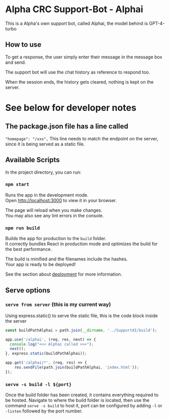 # Alpha CRC Support-Bot - Alphai

This is a Alpha's own support bot, called Alphai, the model behind is GPT-4-turbo

## How to use

To get a response, the user simply enter their message in the message box and send.

The support bot will use the chat history as reference to respond too.

When the session ends, the history gets cleared, nothing is kept on the server.

# See below for developer notes

## The package.json file has a line called

`"homepage": "/xxx",`
This line needs to match the endpoint on the server, since it is being served as a static file.

## Available Scripts

In the project directory, you can run:

### `npm start`

Runs the app in the development mode.\
Open [http://localhost:3000](http://localhost:3000) to view it in your browser.

The page will reload when you make changes.\
You may also see any lint errors in the console.

### `npm run build`

Builds the app for production to the `build` folder.\
It correctly bundles React in production mode and optimizes the build for the best performance.

The build is minified and the filenames include the hashes.\
Your app is ready to be deployed!

See the section about [deployment](https://facebook.github.io/create-react-app/docs/deployment) for more information.

## Serve options

### `serve from server` (this is my current way)

Using express.static() to serve the static file, this is the code block inside the server

```javascript
const buildPathAlphai = path.join(__dirname, '../SupportAI/build');

app.use('/alphai', (req, res, next) => {
  console.log("<<< Alphai called >>>");
  next();
}, express.static(buildPathAlphai));

app.get('/alphai/*', (req, res) => {
	res.sendFile(path.join(buildPathAlphai, 'index.html'));
});
```

### `serve -s build -l ${port}`

Once the build folder has been created, it contains everything required to be hosted.
Navigate to where the build folder is located, then use the command `serve -s build` to host it, port can be configured by adding `-l` or `-listen` followed by the port number.
